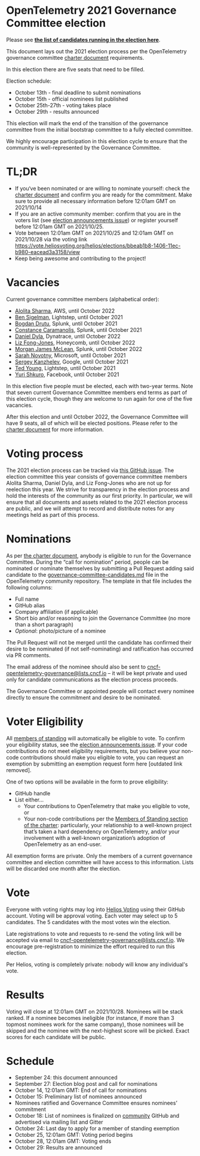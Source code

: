 # OpenTelemetry 2021 Governance Committee election

Please see **[the list of candidates running in the election here](./governance-committee-candidates.md)**.

This document lays out the 2021 election process per the OpenTelemetry
governance committee
[charter document](https://github.com/open-telemetry/community/blob/master/governance-charter.md#establishment-of-a-governance-committee)
requirements.

In this election there are five seats that need to be filled. 

Election schedule:
* October 13th - final deadline to submit nominations
* October 15th - official nominees list published
* October 25th-27th - voting takes place
* October 29th - results announced

This election will mark the end of the transition of the governance committee
from the initial bootstrap committee to a fully elected committee.

We highly encourage participation in this election cycle to ensure that the
community is well-represented by the Governance Committee.

# TL;DR

* If you‘ve been nominated or are willing to nominate yourself: check the
  [charter document](https://github.com/open-telemetry/community/blob/master/governance-charter.md#establishment-of-a-governance-committee)
  and confirm you are ready for the commitment. Make sure to provide all
  necessary information before 12:01am GMT on 2021/10/14
* If you are an active community member: confirm that you are in the voters
  list (see [election announcements issue](https://github.com/open-telemetry/community/issues/852))
  or register yourself before 12:01am GMT on 2021/10/25.
* Vote between 12:01am GMT on 2021/10/25 and 12:01am GMT on 2021/10/28 via the
  voting link https://vote.heliosvoting.org/helios/elections/bbeab1b8-1406-11ec-b980-eacead3a3158/view
* Keep being awesome and contributing to the project!

# Vacancies

Current governance committee members (alphabetical order):

* [Alolita Sharma](https://github.com/alolita), AWS, until October 2022
* [Ben Sigelman](https://github.com/bhs), Lightstep, until October 2021
* [Bogdan Drutu](https://github.com/BogdanDrutu), Splunk, until October 2021
* [Constance Caramanolis](https://github.com/ccaraman), Splunk, until October 2021
* [Daniel Dyla](https://github.com/dyladan), Dynatrace, until October 2022
* [Liz Fong-Jones](https://github.com/lizthegrey), Honeycomb, until October 2022
* [Morgan James McLean](https://github.com/mtwo), Splunk, until October 2022
* [Sarah Novotny](https://github.com/SarahNovotny), Microsoft, until October 2021
* [Sergey Kanzhelev](https://github.com/SergeyKanzhelev), Google, until October 2021
* [Ted Young](https://github.com/tedsuo), Lightstep, until October 2021
* [Yuri Shkuro](https://github.com/yurishkuro), Facebook, until October 2021

In this election five people must be elected, each with two-year terms. Note
that seven current Governance Committee members end terms as part of this
election cycle, though they are welcome to run again for one of the five vacancies.

After this election and until October 2022, the Governance Committee will have
9 seats, all of which will be elected positions. Please refer to the
[charter document](https://github.com/open-telemetry/community/blob/master/governance-charter.md#establishment-of-a-governance-committee)
for more information.


# Voting process

The 2021 election process can be tracked via [this GitHub
issue](https://github.com/open-telemetry/community/issues/812). The election
committee this year consists of governance committee members Alolita Sharma,
Daniel Dyla, and Liz Fong-Jones who are not up for reelection this year.
We strive for transparency in the election process and hold the interests of the
community as our first priority. In particular, we will ensure that all
documents and assets related to the 2021 election process are public, and we
will attempt to record and distribute notes for any meetings held as part of
this process.

# Nominations

As per
[the charter document](https://github.com/open-telemetry/community/blob/master/governance-charter.md#establishment-of-a-governance-committee),
anybody is eligible to run for the Governance Committee. During the “call for
nomination” period, people can be nominated or nominate themselves by
submitting a Pull Request adding said candidate to the
[governance-committee-candidates.md](https://github.com/open-telemetry/community/blob/master/elections/2021/governance-committee-candidates.md)
file in the OpenTelemetry community repository. The template in that file includes
the following columns:
* Full name
* GitHub alias
* Company affiliation (if applicable)
* Short bio and/or reasoning to join the Governance Committee (no more than a
  short paragraph)
* _Optional_: photo/picture of a nominee

The Pull Request will not be merged until the candidate has confirmed their
desire to be nominated (if not self-nominating) and ratification has occurred
via PR comments.

The email address of the nominee should also be sent to
[cncf-opentelemetry-governance@lists.cncf.io](mailto:cncf-opentelemetry-governance@lists.cncf.io) –
it will be kept private and used only for candidate communications as the
election process proceeds.

The Governance Committee or appointed people will contact every nominee
directly to ensure the commitment and desire to be nominated.

# Voter Eligibility

All [members of standing](https://github.com/open-telemetry/community/blob/master/governance-charter.md#members-of-standing)
will automatically be eligible to vote. To confirm your eligibility status,
see the [election announcements issue](https://github.com/open-telemetry/community/issues/852). If your code contributions do not meet
eligibility requirements, but you believe your non-code contributions
should make you eligible to vote, you can request an exemption by submitting
an exemption request form here \[outdated link removed\].

One of two options will be available in the form to prove eligibility:

* GitHub handle
* List either…
  * Your contributions to OpenTelemetry that make you eligible to vote, or
  * Your non-code contributions per the [Members of Standing section of the charter](https://github.com/open-telemetry/community/blob/master/governance-charter.md#members-of-standing):
    particularly, your relationship to a well-known project that’s taken a hard
    dependency on OpenTelemetry, and/or your involvement with a well-known
    organization’s adoption of OpenTelemetry as an end-user.

All exemption forms are private. Only the members of a current governance
committee and election committee will have access to this information. Lists
will be discarded one month after the election.

# Vote

Everyone with voting rights may log into
[Helios Voting](https://vote.heliosvoting.org/helios/elections/bbeab1b8-1406-11ec-b980-eacead3a3158/view)
using their GitHub account.
Voting will be approval voting. Each voter may select up to 5 candidates.
The 5 candidates with the most votes win the election.


Late registrations to vote and requests to re-send the voting link will be
accepted via email to
[cncf-opentelemetry-governance@lists.cncf.io](mailto:cncf-opentelemetry-governance@lists.cncf.io).
We encourage pre-registration to minimize the effort required to run this
election.

Per Helios, voting is completely private: nobody will know any individual's vote.

# Results

Voting will close at 12:01am GMT on 2021/10/28. Nominees will be stack ranked.
If a nominee becomes ineligible (for instance, if more than 3 topmost nominees
work for the same company), those nominees will be skipped and the nominee with
the next-highest score will be picked. Exact scores for each candidate will be public.


# Schedule

* September 24: this document announced
* September 27: Election blog post and call for nominations
* October 14, 12:01am GMT: End of call for nominations
* October 15: Preliminary list of nominees announced
* Nominees ratified and Governance Committee ensures nominees’ commitment
* October 18: List of nominees is finalized on [community](https://github.com/open-telemetry/community) GitHub and advertised via mailing list and Gitter
* October 24: Last day to apply for a member of standing exemption
* October 25, 12:01am GMT: Voting period begins
* October 28, 12:01am GMT: Voting ends
* October 29: Results are announced
